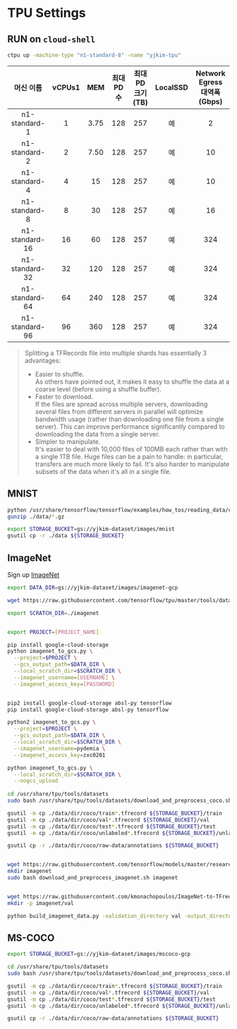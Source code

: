 # TPU Settings

## RUN on `cloud-shell`

```sh
ctpu up -machine-type "n1-standard-8" -name "yjkim-tpu"

```

| 머신 이름 | vCPUs1 | MEM | 최대PD수 | 최대PD크기(TB) | LocalSSD | Network Egress 대역폭(Gbps) |
| :-------------: | :--: | :---: | :-: | :-: | :-: | :-: |
| n1-standard-1   |   1	|   3.75 | 128 | 257 | 예 |   2 |
| n1-standard-2   |   2	|   7.50 | 128 | 257 | 예 |  10 |
| n1-standard-4   |   4	|   15	 | 128 | 257 | 예 |  10 |
| n1-standard-8   |   8	|   30	 | 128 | 257 | 예 |  16 |
| n1-standard-16  |  16	| 60	 | 128 | 257 | 예 | 324 |
| n1-standard-32  |  32	| 120	 | 128 | 257 | 예 | 324 |
| n1-standard-64  |  64	| 240	 | 128 | 257 | 예 | 324 |
| n1-standard-96  |  96	| 360	 | 128 | 257 | 예 | 324 |


> Splitting a TFRecords file into multiple shards has essentially 3 advantages:
> 
> * Easier to shuffle.  
>   As others have pointed out, it makes it easy to shuffle the data at a coarse level (before using a shuffle buffer).
> * Faster to download.  
>   If the files are spread across multiple servers, downloading several files from different servers in parallel will optimize bandwidth usage (rather than downloading one file from a single server). This can improve performance significantly compared to downloading the data from a single server.
> * Simpler to manipulate.  
>   It's easier to deal with 10,000 files of 100MB each rather than with a single 1TB file. Huge files can be a pain to handle: in particular, transfers are much more likely to fail. It's also harder to manipulate subsets of the data when it's all in a single file.


## MNIST

```sh
python /usr/share/tensorflow/tensorflow/examples/how_tos/reading_data/convert_to_records.py --directory=./data
gunzip ./data/*.gz

export STORAGE_BUCKET=gs://yjkim-dataset/images/mnist
gsutil cp -r ./data ${STORAGE_BUCKET}

```

## ImageNet

Sign up [ImageNet](http://image-net.org/signup)

```sh
export DATA_DIR=gs://yjkim-dataset/images/imagenet-gcp

wget https://raw.githubusercontent.com/tensorflow/tpu/master/tools/datasets/imagenet_to_gcs.py

export SCRATCH_DIR=./imagenet


export PROJECT=[PROJECT_NAME]

pip install google-cloud-storage
python imagenet_to_gcs.py \
  --project=$PROJECT \
  --gcs_output_path=$DATA_DIR \
  --local_scratch_dir=$SCRATCH_DIR \
  --imagenet_username=[USERNAME] \
  --imagenet_access_key=[PASSWORD]


pip2 install google-cloud-storage absl-py tensorflow
pip install google-cloud-storage absl-py tensorflow

python2 imagenet_to_gcs.py \
  --project=$PROJECT \
  --gcs_output_path=$DATA_DIR \
  --local_scratch_dir=$SCRATCH_DIR \
  --imagenet_username=pydemia \
  --imagenet_access_key=zxc0201

python imagenet_to_gcs.py \
  --local_scratch_dir=$SCRATCH_DIR \
  --nogcs_upload
  
cd /usr/share/tpu/tools/datasets
sudo bash /usr/share/tpu/tools/datasets/download_and_preprocess_coco.sh ./data/dir/coco

gsutil -m cp ./data/dir/coco/train*.tfrecord ${STORAGE_BUCKET}/train
gsutil -m cp ./data/dir/coco/val*.tfrecord ${STORAGE_BUCKET}/val
gsutil -m cp ./data/dir/coco/test*.tfrecord ${STORAGE_BUCKET}/test
gsutil -m cp ./data/dir/coco/unlabeled*.tfrecord ${STORAGE_BUCKET}/unlabeled

gsutil cp -r ./data/dir/coco/raw-data/annotations ${STORAGE_BUCKET}


wget https://raw.githubusercontent.com/tensorflow/models/master/research/inception/inception/data/download_and_preprocess_imagenet.sh
mkdir imagenet
sudo bash download_and_preprocess_imagenet.sh imagenet


wget https://raw.githubusercontent.com/kmonachopoulos/ImageNet-to-TFrecord/master/build_imagenet_data.py
mkdir -p imagenet/val

python build_imagenet_data.py -validation_directory val -output_directory path-of-tf-record-directory
```



## MS-COCO

```sh
export STORAGE_BUCKET=gs://yjkim-dataset/images/mscoco-gcp

cd /usr/share/tpu/tools/datasets
sudo bash /usr/share/tpu/tools/datasets/download_and_preprocess_coco.sh ./data/dir/coco

gsutil -m cp ./data/dir/coco/train*.tfrecord ${STORAGE_BUCKET}/train
gsutil -m cp ./data/dir/coco/val*.tfrecord ${STORAGE_BUCKET}/val
gsutil -m cp ./data/dir/coco/test*.tfrecord ${STORAGE_BUCKET}/test
gsutil -m cp ./data/dir/coco/unlabeled*.tfrecord ${STORAGE_BUCKET}/unlabeled

gsutil cp -r ./data/dir/coco/raw-data/annotations ${STORAGE_BUCKET}


```
